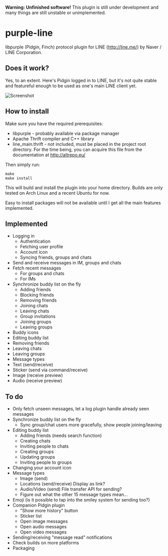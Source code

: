 **Warning: Unfinished software!** This plugin is still under development and many things are still unstable or unimplemented.

purple-line
===========

libpurple (Pidgin, Finch) protocol plugin for LINE (http://line.me/) by Naver / LINE Corporation.

Does it work?
-------------

Yes, to an extent. Here's Pidgin logged in to LINE, but it's not quite stable and featureful enough
to be used as one's main LINE client yet.

![Screenshot](http://virkkunen.net/b/pidgin-line2.png)

How to install
--------------

Make sure you have the required prerequisites:

* libpurple - probably available via package manager
* Apache Thrift compiler and C++ library
* line_main.thrift - not included, must be placed in the project root directory. For the time being,
  you can acquire this file from the documentation at http://altrepo.eu/

Then simply run:

    make
    make install

This will build and install the plugin into your home directory. Builds are only tested on Arch
Linux and a recent Ubuntu for now.

Easy to install packages will not be available until I get all the main features implemented.

Implemented
-----------

* Logging in
  * Authentication
  * Fetching user profile
  * Account icon
  * Syncing friends, groups and chats
* Send and receive messages in IM, groups and chats
* Fetch recent messages
  * For groups and chats
  * For IMs
* Synchronize buddy list on the fly
  * Adding friends
  * Blocking friends
  * Removing friends
  * Joining chats
  * Leaving chats
  * Group invitations
  * Joining groups
  * Leaving groups
* Buddy icons
* Editing buddy list
 * Removing friends
 * Leaving chats
 * Leaving groups
* Message types
 * Text (send/receive)
 * Sticker (send via command/receive)
 * Image (receive preview)
 * Audio (receive preview)

To do
-----

* Only fetch unseen messages, let a log plugin handle already seen messages
* Synchronize buddy list on the fly
  * Sync group/chat users more gracefully, show people joining/leaving
* Editing buddy list
  * Adding friends (needs search function)
  * Creating chats
  * Inviting people to chats
  * Creating groups
  * Updating groups
  * Inviting people to groups
* Changing your account icon
* Message types
  * Image (send)
  * Locations (send/receive) Display as link?
  * Audio/Video (send) File transfer API for sending?
  * Figure out what the other 15 message types mean...
* Emoji (is it possible to tap into the smiley system for sending too?)
* Companion Pidgin plugin
  * "Show more history" button
  * Sticker list
  * Open image messages
  * Open audio messages
  * Open video messages
* Sending/receiving "message read" notifications
* Check builds on more platforms
* Packaging
